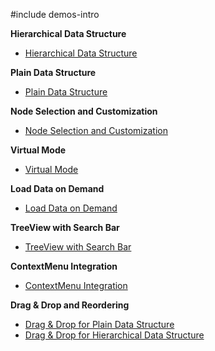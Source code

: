 #include demos-intro


**Hierarchical Data Structure**

- [Hierarchical Data Structure](https://js.devexpress.com/Demos/WidgetsGallery/Demo/TreeView/HierarchicalDataStructure/)

**Plain Data Structure**

- [Plain Data Structure](https://js.devexpress.com/Demos/WidgetsGallery/Demo/TreeView/FlatDataStructure/)

**Node Selection and Customization**

- [Node Selection and Customization](https://js.devexpress.com/Demos/WidgetsGallery/Demo/TreeView/ItemSelectionAndCustomization/)

**Virtual Mode**

- [Virtual Mode](https://js.devexpress.com/Demos/WidgetsGallery/Demo/TreeView/VirtualMode/)

**Load Data on Demand**

- [Load Data on Demand](https://js.devexpress.com/Demos/WidgetsGallery/Demo/TreeView/LoadDataOnDemand/)

**TreeView with Search Bar**

- [TreeView with Search Bar](https://js.devexpress.com/Demos/WidgetsGallery/Demo/TreeView/TreeViewWithSearchBar/)

**ContextMenu Integration**

- [ContextMenu Integration](https://js.devexpress.com/Demos/WidgetsGallery/Demo/TreeView/ContextMenuIntegration/)

**Drag & Drop and Reordering**

- [Drag & Drop for Plain Data Structure](https://js.devexpress.com/Demos/WidgetsGallery/Demo/TreeView/DragAndDropPlainDataStructure/)
- [Drag & Drop for Hierarchical Data Structure](https://js.devexpress.com/Demos/WidgetsGallery/Demo/TreeView/DragAndDropHierarchicalDataStructure/)